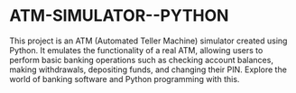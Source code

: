 # ATM-SIMULATOR--PYTHON
This project is an ATM (Automated Teller Machine) simulator created using Python. It emulates the functionality of a real ATM, allowing users to perform basic banking operations such as checking account balances, making withdrawals, depositing funds, and changing their PIN. Explore the world of banking software and Python programming with this.
